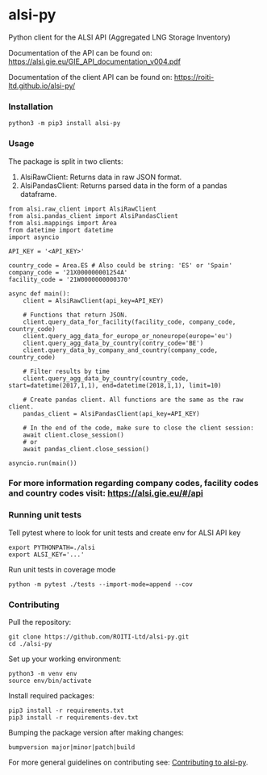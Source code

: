 # alsi-py

Python client for the ALSI API (Aggregated LNG Storage Inventory)

Documentation of the API can be found on: https://alsi.gie.eu/GIE_API_documentation_v004.pdf

Documentation of the client API can be found on: https://roiti-ltd.github.io/alsi-py/ 

### Installation
`python3 -m pip3 install alsi-py `

### Usage
The package is split in two clients:
1. AlsiRawClient: Returns data in raw JSON format.
2. AlsiPandasClient: Returns parsed data in the form of a pandas dataframe.

```
from alsi.raw_client import AlsiRawClient
from alsi.pandas_client import AlsiPandasClient
from alsi.mappings import Area
from datetime import datetime
import asyncio

API_KEY = '<API_KEY>'

country_code = Area.ES # Also could be string: 'ES' or 'Spain'
company_code = '21X000000001254A'
facility_code = '21W0000000000370'

async def main():
    client = AlsiRawClient(api_key=API_KEY)

    # Functions that return JSON.
    client.query_data_for_facility(facility_code, company_code, country_code)
    client.query_agg_data_for_europe_or_noneurope(europe='eu')
    client.query_agg_data_by_country(contry_code='BE')
    client.query_data_by_company_and_country(company_code, country_code)

    # Filter results by time
    client.query_agg_data_by_country(country_code, start=datetime(2017,1,1), end=datetime(2018,1,1), limit=10)

    # Create pandas client. All functions are the same as the raw client.
    pandas_client = AlsiPandasClient(api_key=API_KEY)

    # In the end of the code, make sure to close the client session:
    await client.close_session()
    # or
    await pandas_client.close_session()

asyncio.run(main())

```

### For more information regarding company codes, facility codes and country codes visit: https://alsi.gie.eu/#/api

### Running unit tests
Tell pytest where to look for unit tests and create env for ALSI API key
```
export PYTHONPATH=./alsi
export ALSI_KEY='...'
```

Run unit tests in coverage mode
```
python -m pytest ./tests --import-mode=append --cov
```

### Contributing

Pull the repository:
```
git clone https://github.com/ROITI-Ltd/alsi-py.git
cd ./alsi-py
```

Set up your working environment:
```
python3 -m venv env
source env/bin/activate
```

Install required packages:
```
pip3 install -r requirements.txt
pip3 install -r requirements-dev.txt
```

Bumping the package version after making changes:
``` 
bumpversion major|minor|patch|build 
``` 

For more general guidelines on contributing see: [Contributing to alsi-py](https://github.com/ROITI-Ltd/alsi-py/blob/main/CONTRIBUTING.md).